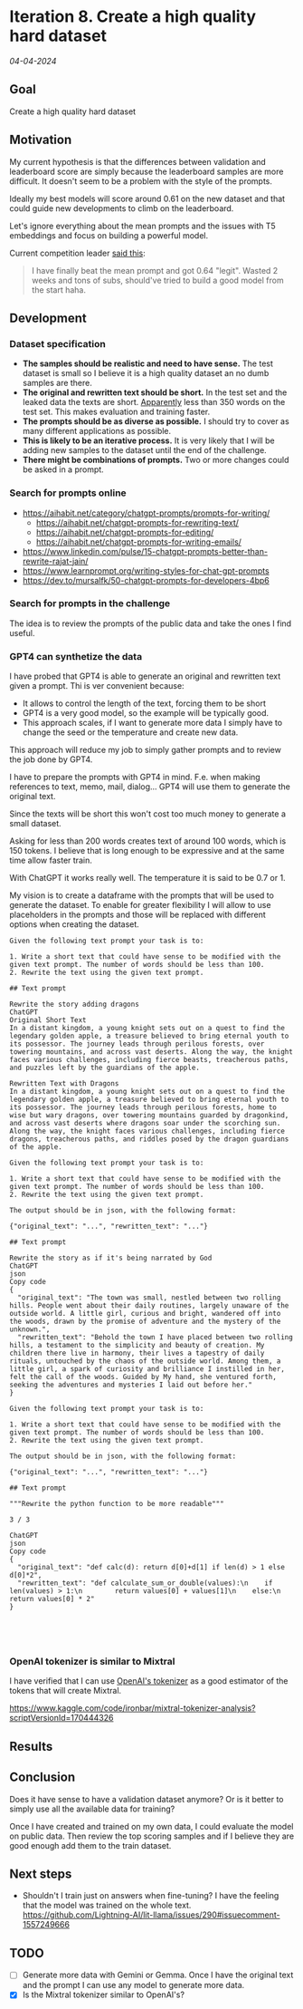 # Iteration 8. Create a high quality hard dataset

_04-04-2024_

## Goal

Create a high quality hard dataset

## Motivation

My current hypothesis is that the differences between validation and leaderboard score are simply
because the leaderboard samples are more difficult. It doesn't seem to be a problem with the style
of the prompts.

Ideally my best models will score around 0.61 on the new dataset and that could guide new developments
to climb on the leaderboard.

Let's ignore everything about the mean prompts and the issues with T5 embeddings and focus on building
a powerful model.

Current competition leader [said this](https://www.kaggle.com/competitions/llm-prompt-recovery/discussion/481322#2706751):

> I have finally beat the mean prompt and got 0.64 "legit". Wasted 2 weeks and tons of subs, should've tried to build a good model from the start haha.

## Development

### Dataset specification

- **The samples should be realistic and need to have sense.** The test dataset is small so I believe
  it is a high quality dataset an no dumb samples are there.
- **The original and rewritten text should be short.** In the test set and the leaked data the texts
  are short. [Apparently](https://www.kaggle.com/competitions/llm-prompt-recovery/discussion/482228#2685355) less than 350 words on the test set.
  This makes evaluation and training faster.
- **The prompts should be as diverse as possible.** I should try to cover as many different applications as possible.
- **This is likely to be an iterative process.** It is very likely that I will be adding new samples
  to the dataset until the end of the challenge.
- **There might be combinations of prompts.** Two or more changes could be asked in a prompt.

### Search for prompts online

- <https://aihabit.net/category/chatgpt-prompts/prompts-for-writing/>
    - <https://aihabit.net/chatgpt-prompts-for-rewriting-text/>
    - <https://aihabit.net/chatgpt-prompts-for-editing/>
    - <https://aihabit.net/chatgpt-prompts-for-writing-emails/>
- <https://www.linkedin.com/pulse/15-chatgpt-prompts-better-than-rewrite-rajat-jain/>
- <https://www.learnprompt.org/writing-styles-for-chat-gpt-prompts>
- <https://dev.to/mursalfk/50-chatgpt-prompts-for-developers-4bp6>

### Search for prompts in the challenge

The idea is to review the prompts of the public data and take the ones I find useful.

### GPT4 can synthetize the data

I have probed that GPT4 is able to generate an original and rewritten text given a prompt. Thi is ver
convenient because:

- It allows to control the length of the text, forcing them to be short
- GPT4 is a very good model, so the example will be typically good.
- This approach scales, if I want to generate more data I simply have to change the seed or the temperature and create new data.

This approach will reduce my job to simply gather prompts and to review the job done by GPT4.

I have to prepare the prompts with GPT4 in mind. F.e. when making references to text, memo, mail, dialog...
GPT4 will use them to generate the original text.

Since the texts will be short this won't cost too much money to generate a small dataset.

Asking for less than 200 words creates text of around 100 words, which is 150 tokens. I believe that is
long enough to be expressive and at the same time allow faster train.

With ChatGPT it works really well. The temperature it is said to be 0.7 or 1.

My vision is to create a dataframe with the prompts that will be used to generate the dataset. To enable
for greater flexibility I will allow to use placeholders in the prompts and those will be replaced
with different options when creating the dataset.

```
Given the following text prompt your task is to:

1. Write a short text that could have sense to be modified with the given text prompt. The number of words should be less than 100.
2. Rewrite the text using the given text prompt. 

## Text prompt

Rewrite the story adding dragons
ChatGPT
Original Short Text
In a distant kingdom, a young knight sets out on a quest to find the legendary golden apple, a treasure believed to bring eternal youth to its possessor. The journey leads through perilous forests, over towering mountains, and across vast deserts. Along the way, the knight faces various challenges, including fierce beasts, treacherous paths, and puzzles left by the guardians of the apple.

Rewritten Text with Dragons
In a distant kingdom, a young knight sets out on a quest to find the legendary golden apple, a treasure believed to bring eternal youth to its possessor. The journey leads through perilous forests, home to wise but wary dragons, over towering mountains guarded by dragonkind, and across vast deserts where dragons soar under the scorching sun. Along the way, the knight faces various challenges, including fierce dragons, treacherous paths, and riddles posed by the dragon guardians of the apple.
```

```
Given the following text prompt your task is to:

1. Write a short text that could have sense to be modified with the given text prompt. The number of words should be less than 100.
2. Rewrite the text using the given text prompt. 

The output should be in json, with the following format:

{"original_text": "...", "rewritten_text": "..."}

## Text prompt

Rewrite the story as if it's being narrated by God
ChatGPT
json
Copy code
{
  "original_text": "The town was small, nestled between two rolling hills. People went about their daily routines, largely unaware of the outside world. A little girl, curious and bright, wandered off into the woods, drawn by the promise of adventure and the mystery of the unknown.",
  "rewritten_text": "Behold the town I have placed between two rolling hills, a testament to the simplicity and beauty of creation. My children there live in harmony, their lives a tapestry of daily rituals, untouched by the chaos of the outside world. Among them, a little girl, a spark of curiosity and brilliance I instilled in her, felt the call of the woods. Guided by My hand, she ventured forth, seeking the adventures and mysteries I laid out before her."
}
```

```
Given the following text prompt your task is to:

1. Write a short text that could have sense to be modified with the given text prompt. The number of words should be less than 100.
2. Rewrite the text using the given text prompt. 

The output should be in json, with the following format:

{"original_text": "...", "rewritten_text": "..."}

## Text prompt

"""Rewrite the python function to be more readable"""

3 / 3

ChatGPT
json
Copy code
{
  "original_text": "def calc(d): return d[0]+d[1] if len(d) > 1 else d[0]*2",
  "rewritten_text": "def calculate_sum_or_double(values):\n    if len(values) > 1:\n        return values[0] + values[1]\n    else:\n        return values[0] * 2"
}





```

### OpenAI tokenizer is similar to Mixtral

I have verified that I can use [OpenAI's tokenizer](https://platform.openai.com/tokenizer) as a good estimator of the tokens that will create Mixtral.

<https://www.kaggle.com/code/ironbar/mixtral-tokenizer-analysis?scriptVersionId=170444326>

## Results

## Conclusion

Does it have sense to have a validation dataset anymore? Or is it better to simply use all the available data
for training?

Once I have created and trained on my own data, I could evaluate the model on public data. Then review the top
scoring samples and if I believe they are good enough add them to the train dataset. 

## Next steps

- Shouldn't I train just on answers when fine-tuning? I have the feeling that the model was trained on the whole text. https://github.com/Lightning-AI/lit-llama/issues/290#issuecomment-1557249666

## TODO

- [ ] Generate more data with Gemini or Gemma. Once I have the original text and the prompt I can use any model to generate more data.
- [x] Is the Mixtral tokenizer similar to OpenAI's?
